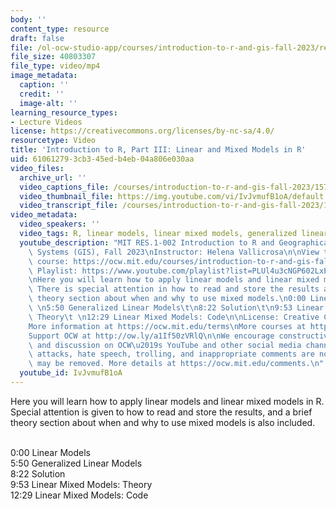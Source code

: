 ```yaml
---
body: ''
content_type: resource
draft: false
file: /ol-ocw-studio-app/courses/introduction-to-r-and-gis-fall-2023/res1002_1b-2_linearmixed_models_in_r_360p_16_9.mp4
file_size: 40803307
file_type: video/mp4
image_metadata:
  caption: ''
  credit: ''
  image-alt: ''
learning_resource_types:
- Lecture Videos
license: https://creativecommons.org/licenses/by-nc-sa/4.0/
resourcetype: Video
title: 'Introduction to R, Part III: Linear and Mixed Models in R'
uid: 61061279-3cb3-45ed-b4eb-04a806e030aa
video_files:
  archive_url: ''
  video_captions_file: /courses/introduction-to-r-and-gis-fall-2023/157RDARK9eDL3Z0mmKPjVUnIVDAv3zvLk_transcript.webvtt
  video_thumbnail_file: https://img.youtube.com/vi/IvJvmufB1oA/default.jpg
  video_transcript_file: /courses/introduction-to-r-and-gis-fall-2023/157RDARK9eDL3Z0mmKPjVUnIVDAv3zvLk_transcript.pdf
video_metadata:
  video_speakers: ''
  video_tags: R, linear models, linear mixed models, generalized linear models
  youtube_description: "MIT RES.1-002 Introduction to R and Geographical Information\
    \ Systems (GIS), Fall 2023\nInstructor: Helena Vallicrosa\n\nView the complete\
    \ course: https://ocw.mit.edu/courses/introduction-to-r-and-gis-fall-2023/\nYouTube\
    \ Playlist: https://www.youtube.com/playlist?list=PLUl4u3cNGP602LxEgWcCyo89B2Q-zg8gm\n\
    \nHere you will learn how to apply linear models and linear mixed models in R.\
    \ There is special attention in how to read and store the results and a brief\
    \ theory section about when and why to use mixed models.\n0:00 Linear Models\t\
    \ \n5:50 Generalized Linear Models\t\n8:22 Solution\t\n9:53 Linear Mixed Models:\
    \ Theory\t \n12:29 Linear Mixed Models: Code\n\nLicense: Creative Commons BY-NC-SA\n\
    More information at https://ocw.mit.edu/terms\nMore courses at https://ocw.mit.edu\n\
    Support OCW at http://ow.ly/a1If50zVRlQ\n\nWe encourage constructive comments\
    \ and discussion on OCW\u2019s YouTube and other social media channels. Personal\
    \ attacks, hate speech, trolling, and inappropriate comments are not allowed and\
    \ may be removed. More details at https://ocw.mit.edu/comments.\n"
  youtube_id: IvJvmufB1oA
---
```

Here you will learn how to apply linear models and linear mixed models in R. Special attention is given to how to read and store the results, and a brief theory section about when and why to use mixed models is also included.    
 

0:00 Linear Models             
5:50 Generalized Linear Models    
8:22 Solution        
9:53 Linear Mixed Models: Theory               
12:29 Linear Mixed Models: Code